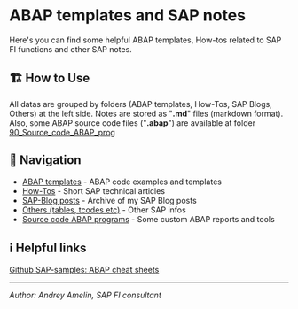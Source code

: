 # ABAP templates and SAP notes

Here's you can find some helpful ABAP templates, How-tos related to SAP FI functions and other SAP notes.

## 🏗️ How to Use
All datas are grouped by folders (ABAP templates, How-Tos, SAP Blogs, Others) at the left side. Notes are stored as "**.md**" files (markdown format).
Also, some ABAP source code files ("**.abap**") are available at folder [90_Source_code_ABAP_prog](https://github.com/aamelin1/ABAP-templates/tree/main/90_Source_code_ABAP_prog)

## 🧭 Navigation

- [ABAP templates](https://github.com/aamelin1/ABAP-templates/tree/main/01_ABAP_templates) - ABAP code examples and templates
- [How-Tos](https://github.com/aamelin1/ABAP-templates/tree/main/10_How-Tos) - Short SAP technical articles
- [SAP-Blog posts](https://github.com/aamelin1/ABAP-templates/tree/main/70_SAP_Blog_posts) - Archive of my SAP Blog posts
- [Others (tables, tcodes etc)](https://github.com/aamelin1/ABAP-templates/blob/main/80_Others/SAP%20Tables%2C%20tcodes%2C%20progs%20etc.md) - Other SAP infos
- [Source code ABAP programs](https://github.com/aamelin1/ABAP-templates/tree/main/90_Source_code_ABAP_prog) - Some custom ABAP reports and tools

## ℹ️ Helpful links

[Github SAP-samples: ABAP cheat sheets](https://github.com/SAP-samples/abap-cheat-sheets/blob/main/01_Internal_Tables.md)

---

*Author: Andrey Amelin, SAP FI consultant*
